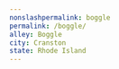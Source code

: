 ```yaml
---
﻿nonslashpermalink: boggle
permalink: /boggle/
alley: Boggle
city: Cranston
state: Rhode Island
---
```

